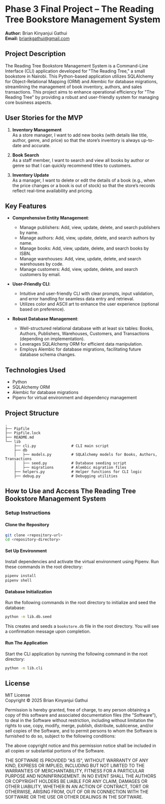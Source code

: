 # Phase 3 Final Project – The Reading Tree Bookstore Management System

**Author:** Brian Kinyanjui Gathui  
**Email:** briankgathui@gmail.com

## Project Description
The Reading Tree Bookstore Management System is a Command-Line Interface (CLI) application developed for "The Reading Tree," a small bookstore in Nairobi. This Python-based application utilizes SQLAlchemy for Object-Relational Mapping (ORM) and Alembic for database migrations, streamlining the management of book inventory, authors, and sales transactions. This project aims to enhance operational efficiency for "The Reading Tree" by providing a robust and user-friendly system for managing core business aspects.

## User Stories for the MVP

1. **Inventory Management**  
   As a store manager, I want to add new books (with details like title, author, genre, and price) so that the store’s inventory is always up-to-date and accurate.

2. **Book Search**  
   As a staff member, I want to search and view all books by author or genre so that I can quickly recommend titles to customers.

3. **Inventory Update**  
   As a manager, I want to delete or edit the details of a book (e.g., when the price changes or a book is out of stock) so that the store’s records reflect real-time availability and pricing.

## Key Features

- **Comprehensive Entity Management**:  
  - Manage publishers: Add, view, update, delete, and search publishers by name.  
  - Manage authors: Add, view, update, delete, and search authors by name.  
  - Manage books: Add, view, update, delete, and search books by ISBN.  
  - Manage warehouses: Add, view, update, delete, and search warehouses by code.  
  - Manage customers: Add, view, update, delete, and search customers by email.

- **User-Friendly CLI**:  
  - Intuitive and user-friendly CLI with clear prompts, input validation, and error handling for seamless data entry and retrieval.  
  - Utilizes color and ASCII art to enhance the user experience (optional based on preference).

- **Robust Database Management**:  
  - Well-structured relational database with at least six tables: Books, Authors, Publishers, Warehouses, Customers, and Transactions (depending on implementation).  
  - Leverages SQLAlchemy ORM for efficient data manipulation.  
  - Employs Alembic for database migrations, facilitating future database schema changes.

## Technologies Used

- Python
- SQLAlchemy ORM
- Alembic for database migrations
- Pipenv for virtual environment and dependency management

## Project Structure

```
.
├── Pipfile
├── Pipfile.lock
├── README.md
└── lib
    ├── cli.py                # CLI main script
    ├── db
    │   ├── models.py         # SQLAlchemy models for Books, Authors, Transactions
    │   ├── seed.py           # Database seeding script
    │   ├── migrations        # Alembic migration files
    ├── helpers.py            # Helper functions for CLI logic
    ├── debug.py              # Debugging utilities
```


## How to Use and Access The Reading Tree Bookstore Management System

### Setup Instructions
#### Clone the Repository

```bash
git clone <repository-url>
cd <repository-directory>
```

#### Set Up Environment

Install dependencies and activate the virtual environment using Pipenv. Run these commands in the root directory:

```bash
pipenv install
pipenv shell
```

#### Database Initialization

Run the following commands in the root directory to initialize and seed the database:

```bash
python -m lib.db.seed
```

This creates and seeds a `bookstore.db` file in the root directory. You will see a confirmation message upon completion.

#### Run The Application

Start the CLI application by running the following command in the root directory:

```bash
python -m lib.cli
```


## License

MIT License  
Copyright © 2025 Brian Kinyanjui Gathui

Permission is hereby granted, free of charge, to any person obtaining a copy of this software and associated documentation files (the "Software"), to deal in the Software without restriction, including without limitation the rights to use, copy, modify, merge, publish, distribute, sublicense, and/or sell copies of the Software, and to permit persons to whom the Software is furnished to do so, subject to the following conditions:

The above copyright notice and this permission notice shall be included in all copies or substantial portions of the Software.

THE SOFTWARE IS PROVIDED "AS IS", WITHOUT WARRANTY OF ANY KIND, EXPRESS OR IMPLIED, INCLUDING BUT NOT LIMITED TO THE WARRANTIES OF MERCHANTABILITY, FITNESS FOR A PARTICULAR PURPOSE AND NONINFRINGEMENT. IN NO EVENT SHALL THE AUTHORS OR COPYRIGHT HOLDERS BE LIABLE FOR ANY CLAIM, DAMAGES OR OTHER LIABILITY, WHETHER IN AN ACTION OF CONTRACT, TORT OR OTHERWISE, ARISING FROM, OUT OF OR IN CONNECTION WITH THE SOFTWARE OR THE USE OR OTHER DEALINGS IN THE SOFTWARE.
